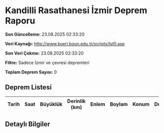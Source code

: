 # Kandilli Rasathanesi İzmir Deprem Raporu

**Son Güncelleme:** 23.08.2025 02:33:20

**Veri Kaynağı:** http://www.koeri.boun.edu.tr/scripts/lst0.asp

**Son Veri Çekme:** 23.08.2025 02:33:20

**Filtre:** Sadece İzmir ve çevresi depremleri

**Toplam Deprem Sayısı:** 0

## Deprem Listesi

| Tarih | Saat | Büyüklük | Derinlik (km) | Enlem | Boylam | Konum | Durum |
|-------|------|----------|---------------|-------|--------|-------|-------|

## Detaylı Bilgiler


